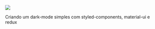 
<img src="https://seanamarasinghe.com/static/d98e3f09478d33a1f6170b0f7d0c9270/14b42/feature.jpg"/>
<p>Criando um dark-mode simples com styled-components, material-ui e redux</p>
